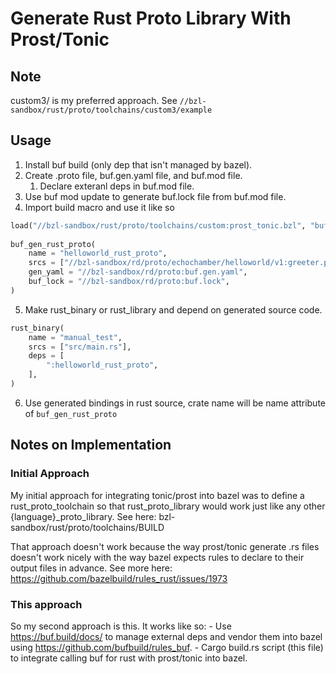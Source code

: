 # Generate Rust Proto Library With Prost/Tonic

## Note

custom3/ is my preferred approach. See  `//bzl-sandbox/rust/proto/toolchains/custom3/example`

## Usage

1. Install buf build (only dep that isn't managed by bazel).
2. Create .proto file, buf.gen.yaml file, and buf.mod file.
   1. Declare exteranl deps in buf.mod file.
3. Use buf mod update to generate buf.lock file from buf.mod file.
4. Import build macro and use it like so


```python
load("//bzl-sandbox/rust/proto/toolchains/custom:prost_tonic.bzl", "buf_gen_rust_proto")
  
buf_gen_rust_proto(
    name = "helloworld_rust_proto",
    srcs = ["//bzl-sandbox/rd/proto/echochamber/helloworld/v1:greeter.proto"],
    gen_yaml = "//bzl-sandbox/rd/proto:buf.gen.yaml",
    buf_lock = "//bzl-sandbox/rd/proto:buf.lock",
)
```

5. Make rust_binary or rust_library and depend on generated source code.

```python
rust_binary(
    name = "manual_test",
    srcs = ["src/main.rs"],
    deps = [
        ":helloworld_rust_proto",
    ],
)
```

6. Use generated bindings in rust source, crate name will be name attribute of `buf_gen_rust_proto`




## Notes on Implementation

### Initial Approach

My initial approach for integrating tonic/prost into bazel was to define a
rust_proto_toolchain so that rust_proto_library would work just like any other
{language}_proto_library. See here:
    bzl-sandbox/rust/proto/toolchains/BUILD

That approach doesn't work because the way prost/tonic generate .rs files
doesn't work nicely with the way bazel expects rules to declare to their output
files in advance. See more here:
    https://github.com/bazelbuild/rules_rust/issues/1973


### This approach

So my second approach is this. It works like so:
    - Use https://buf.build/docs/ to manage external deps and vendor them into
    bazel using https://github.com/bufbuild/rules_buf.
    - Cargo build.rs script (this file) to integrate calling buf for rust with
    prost/tonic into bazel.
    